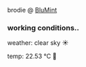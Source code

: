 brodie @ [BluMint](https://www.linkedin.com/company/blumint-io/)

<!--weather_start-->
### working conditions..

weather: clear sky ☀️

temp: 22.53 °C 🥶

<!--weather_end-->
